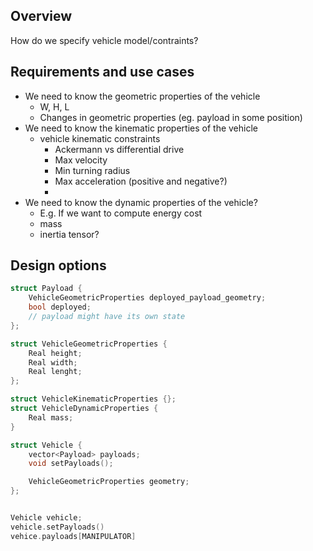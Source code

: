 ## Overview
How do we specify vehicle model/contraints?

## Requirements and use cases
- We need to know the geometric properties of the vehicle
    - W, H, L
    - Changes in geometric properties (eg. payload in some position)
- We need to know the kinematic properties of the vehicle
    - vehicle kinematic constraints
        - Ackermann vs differential drive
        - Max velocity
        - Min turning radius
        - Max acceleration (positive and negative?)
        -  
- We need to know the dynamic properties of the vehicle?
    - E.g. If we want to compute energy cost
    - mass
    - inertia tensor?

## Design options


```cpp
struct Payload {
    VehicleGeometricProperties deployed_payload_geometry;
    bool deployed;
    // payload might have its own state
};

struct VehicleGeometricProperties {
    Real height;
    Real width;
    Real lenght;
};

struct VehicleKinematicProperties {};
struct VehicleDynamicProperties {
    Real mass;
}

struct Vehicle {
    vector<Payload> payloads;
    void setPayloads();

    VehicleGeometricProperties geometry;
};


Vehicle vehicle;
vehicle.setPayloads()
vehice.payloads[MANIPULATOR]

```
